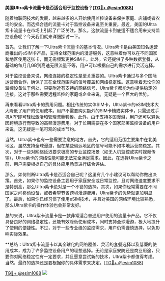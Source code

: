 **美国Ultra紫卡流量卡是否适合用于监控设备？[[TG💪+ @esim1088](https://t.me/s/esim1088)]**

随着物联网技术的发展，越来越多的人开始使用监控设备来保护家庭、店铺或者农场的安全。而选择合适的流量卡对于监控设备来说至关重要。最近，美国的Ultra紫卡流量卡在市场上引起了广泛关注。那么，这款流量卡到底适不适合用来支持监控设备呢？今天我们就来详细探讨一下。

首先，让我们了解一下Ultra紫卡流量卡的基本情况。Ultra紫卡是由美国知名运营商推出的eSIM卡产品，支持全球范围内的漫游服务，这意味着你可以在不同国家和地区使用这张卡，而无需频繁更换SIM卡。此外，它还提供了多种数据套餐，从基础的每月几GB到高速无限流量不等，用户可以根据自己的需求进行灵活选择。

对于监控设备来说，网络连接的稳定性是至关重要的。Ultra紫卡通过与多个国际运营商合作，确保了其在全球范围内的信号覆盖和网络稳定性。这意味着无论你的监控设备位于何处，只要附近有支持的网络信号，Ultra紫卡都能为你提供稳定的连接。这对于那些需要远程监控的家庭或企业来说，无疑是一个巨大的优势。

再来看看Ultra紫卡的费用问题。相比传统的实体SIM卡，Ultra紫卡的eSIM技术大大降低了用户的使用成本。用户不需要购买额外的SIM卡槽或实体卡，只需通过手机APP即可轻松激活和管理流量套餐。此外，由于支持多国漫游，用户还可以避免因跨境旅行而导致的高额漫游费用。对于长期需要在多个国家部署监控设备的用户来说，这无疑是一笔可观的成本节约。

当然，Ultra紫卡也有一些需要注意的地方。首先，它的适用范围主要集中在北美地区，虽然支持全球漫游，但在某些偏远地区的信号可能不如本地运营商稳定。其次，对于一些对网络延迟要求极高的专业监控场景（如无人机监控或实时视频传输），Ultra紫卡的网络性能可能无法完全满足需求。因此，在选择Ultra紫卡之前，用户需要根据自己的具体应用场景进行综合评估。

那么，如何判断Ultra紫卡是否适合自己呢？这里有几个小建议可以帮助你做出决策。首先，如果你的监控设备主要用于家庭安全或日常监控，且对网络速度要求不是特别高，那么Ultra紫卡绝对是一个不错的选择。其次，如果你经常需要在不同国家之间移动设备，或者希望节省跨境漫游费用，Ultra紫卡的优势就更加明显了。最后，如果你已经习惯了使用eSIM技术，并且对美国的网络环境比较熟悉，那么Ultra紫卡的操作体验也会非常友好。

总的来说，Ultra紫卡流量卡是一款非常适合普通用户使用的流量卡产品。它不仅具备良好的网络稳定性，还能有效降低使用成本，同时支持全球漫游，极大地提升了使用的便捷性。不过，对于一些专业级的监控需求，用户仍需谨慎选择，以免影响实际效果。

**总结：Ultra紫卡流量卡以其全球化的网络覆盖、灵活的套餐选择以及低廉的使用成本，成为了许多监控设备用户的理想选择。无论是家庭安防还是商业用途，只要你对网络稳定性有一定要求，并且愿意尝试新的技术，Ultra紫卡都值得考虑。当然，最终的选择还是要根据你的具体需求来决定。[[TG💪+ @esim1088](https://t.me/s/esim1088)]

[TG💪+ @esim1088](https://t.me/s/esim1088) ![](https://i.postimg.cc/4NQfJmqS/Snipaste-2025-05-13-00-14-12.png)